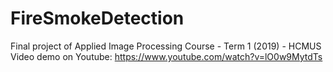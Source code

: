 # FireSmokeDetection
Final project of Applied Image Processing Course - Term 1 (2019) - HCMUS
Video demo on Youtube: https://www.youtube.com/watch?v=lO0w9MytdTs
